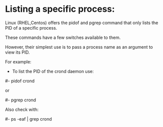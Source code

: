 # Listing a specific process:

Linux (RHEL,Centos) offers the pidof and pgrep command
that only lists the PID of a specific process.

These commands have a few switches available to them.

However, their simplest use is to pass a process name
as an argument to view its PID.

For example:

- To list the PID of the crond daemon use:

#- pidof crond

or

#- pgrep crond

Also check with:

#- ps -eaf | grep crond

